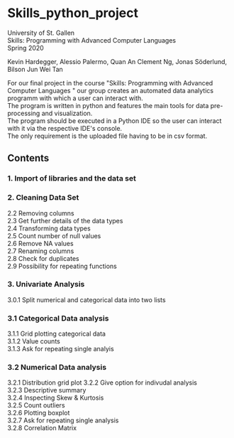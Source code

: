 # Skills_python_project  
University of St. Gallen  
Skills: Programming with Advanced Computer Languages  
Spring 2020  

Kevin Hardegger, Alessio Palermo, Quan An Clement Ng, Jonas Söderlund, Bilson Jun Wei Tan  

For our final project in the course "Skills: Programming with Advanced Computer Languages " our group creates an automated data analytics programm with which a user can interact with.  
The program is written in python and features the main tools for data pre-processing and visualization.  
The program should be executed in a Python IDE so the user can interact with it via the respective IDE's console.  
The only requirement is the uploaded file having to be in csv format.  


## Contents  
### 1. Import of libraries and the data set   
### 2. Cleaning Data Set  
 2.2 Removing columns  
 2.3 Get further details of the data types   
 2.4 Transforming data types  
 2.5 Count number of null values  
 2.6 Remove NA values  
 2.7 Renaming columns    
 2.8 Check for duplicates   
 2.9 Possibility for repeating functions  
### 3. Univariate Analysis  
 3.0.1 Split numerical and categorical data into two lists   
### 3.1 Categorical Data analysis   
 3.1.1 Grid plotting categorical data  
 3.1.2 Value counts  
 3.1.3 Ask for repeating single analyis  
### 3.2 Numerical Data analysis  
 3.2.1 Distribution grid plot
 3.2.2 Give option for indivudal analysis  
 3.2.3 Descriptive summary  
 3.2.4 Inspecting Skew & Kurtosis  
 3.2.5 Count outliers  
 3.2.6 Plotting boxplot  
 3.2.7 Ask for repeating single analysis  
 3.2.8 Correlation Matrix  
 
 
 
